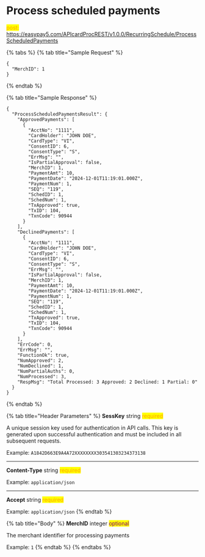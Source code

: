# Process scheduled payments

<mark style="color:orange;">post:</mark> https://easypay5.com/APIcardProcREST/v1.0.0/RecurringSchedule/ProcessScheduledPayments

{% tabs %}
{% tab title="Sample Request" %}
```clike
{
  "MerchID": 1
}
```
{% endtab %}

{% tab title="Sample Response" %}
```clike
{
  "ProcessScheduledPaymentsResult": {
    "ApprovedPayments": [
      {
        "AcctNo": "1111",
        "CardHolder": "JOHN DOE",
        "CardType": "VI",
        "ConsentID": 6,
        "ConsentType": "S",
        "ErrMsg": "",
        "IsPartialApproval": false,
        "MerchID": 1,
        "PaymentAmt": 10,
        "PaymentDate": "2024-12-01T11:19:01.000Z",
        "PaymentNum": 1,
        "SEQ": "119",
        "SchedID": 1,
        "SchedNum": 1,
        "TxApproved": true,
        "TxID": 104,
        "TxnCode": 90944
      }
    ],
    "DeclinedPayments": [
      {
        "AcctNo": "1111",
        "CardHolder": "JOHN DOE",
        "CardType": "VI",
        "ConsentID": 6,
        "ConsentType": "S",
        "ErrMsg": "",
        "IsPartialApproval": false,
        "MerchID": 1,
        "PaymentAmt": 10,
        "PaymentDate": "2024-12-01T11:19:01.000Z",
        "PaymentNum": 1,
        "SEQ": "119",
        "SchedID": 1,
        "SchedNum": 1,
        "TxApproved": true,
        "TxID": 104,
        "TxnCode": 90944
      }
    ],
    "ErrCode": 0,
    "ErrMsg": "",
    "FunctionOk": true,
    "NumApproved": 2,
    "NumDeclined": 1,
    "NumPartialAuths": 0,
    "NumProcessed": 3,
    "RespMsg": "Total Processed: 3 Approved: 2 Declined: 1 Partial: 0"
  }
}
```
{% endtab %}

{% tab title="Header Parameters" %}
**SessKey** string <mark style="color:orange;">required</mark>

A unique session key used for authentication in API calls. This key is generated upon successful authentication and must be included in all subsequent requests.

Example: `A1842D663E9A4A72XXXXXXXX303541303234373138`

***

**Content-Type** string <mark style="color:orange;">required</mark>

Example: `application/json`

***

**Accept** string <mark style="color:orange;">required</mark>

Example: `application/json`
{% endtab %}

{% tab title="Body" %}
**MerchID** integer <mark style="color:purple;">optional</mark>

The merchant identifier for processing payments

Example: `1`
{% endtab %}
{% endtabs %}

